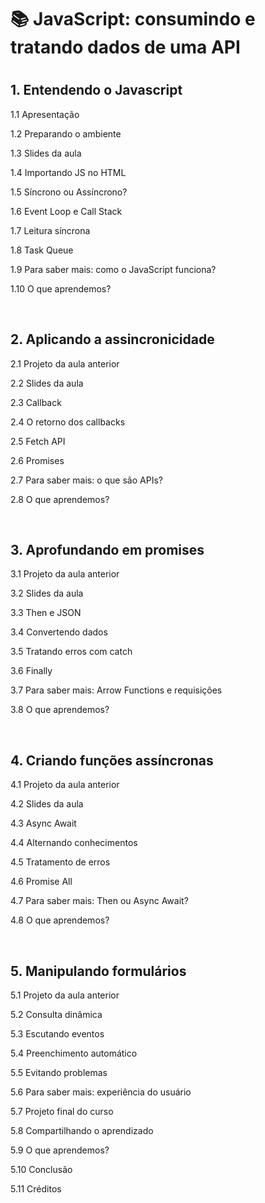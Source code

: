 <h1>📚 JavaScript: consumindo e tratando dados de uma API<h1>

<h2>1. Entendendo o Javascript </h2>
<p>1.1 Apresentação</p>
<p>1.2 Preparando o ambiente</p>
<p>1.3 Slides da aula</p>
<p>1.4 Importando JS no HTML</p>
<p>1.5 Síncrono ou Assíncrono?</p>
<p>1.6 Event Loop e Call Stack</p>
<p>1.7 Leitura síncrona</p>
<p>1.8 Task Queue</p>
<p>1.9 Para saber mais: como o JavaScript funciona?</p>
<p>1.10 O que aprendemos?</p><br>

<h2>2. Aplicando a assincronicidade</h2>
<p>2.1 Projeto da aula anterior</p>
<p>2.2 Slides da aula</p>
<p>2.3 Callback</p>
<p>2.4 O retorno dos callbacks</p>
<p>2.5 Fetch API</p>
<p>2.6 Promises</p>
<p>2.7 Para saber mais: o que são APIs?</p>
<p>2.8 O que aprendemos?</p><br>

<h2>3. Aprofundando em promises</h2>
<p>3.1 Projeto da aula anterior</p>
<p>3.2 Slides da aula</p>
<p>3.3 Then e JSON</p>
<p>3.4 Convertendo dados</p>
<p>3.5 Tratando erros com catch</p>
<p>3.6 Finally</p>
<p>3.7 Para saber mais: Arrow Functions e requisições</p>
<p>3.8 O que aprendemos?</p><br>

<h2>4. Criando funções assíncronas</h2>
<p>4.1 Projeto da aula anterior</p>
<p>4.2 Slides da aula</p>
<p>4.3 Async Await</p>
<p>4.4 Alternando conhecimentos</p>
<p>4.5 Tratamento de erros</p>
<p>4.6 Promise All</p>
<p>4.7 Para saber mais: Then ou Async Await?</p>
<p>4.8 O que aprendemos?</p><br>

<h2>5. Manipulando formulários</h2>
<p>5.1 Projeto da aula anterior</p>
<p>5.2 Consulta dinâmica</p>
<p>5.3 Escutando eventos</p>
<p>5.4 Preenchimento automático</p>
<p>5.5 Evitando problemas</p>
<p>5.6 Para saber mais: experiência do usuário</p>
<p>5.7 Projeto final do curso</p>
<p>5.8 Compartilhando o aprendizado</p>
<p>5.9 O que aprendemos?</p>
<p>5.10 Conclusão</p>
<p>5.11 Créditos</p>
